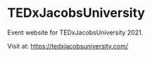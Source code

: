 # TEDxJacobsUniversity
Event website for TEDxJacobsUniversity 2021.

Visit at: https://tedxjacobsuniversity.com/
